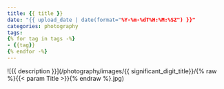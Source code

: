 ```yaml
---
title: {{ title }}
date: "{{ upload_date | date(format="%Y-%m-%dT%H:%M:%SZ") }}" 
categories: photography
tags:
{% for tag in tags -%}
- {{tag}}
{% endfor -%}
---
```


![{{ description }}](/photography/images/{{ significant_digit_title}}/{% raw %}{{< param Title >}}{% endraw %}.jpg)

<!--more-->
